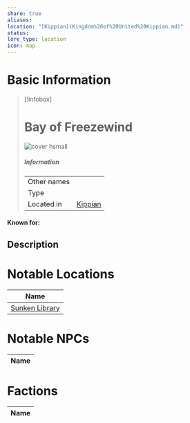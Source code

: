 ```yaml
---
share: true
aliases: 
location: "[Kippian](Kingdom%20of%20United%20Kippian.md)"
status: 
lore_type: location
icon: map
---
```

# Basic Information
> [!infobox]
> # Bay of Freezewind
> ![cover hsmall](insertimage.png)
> ##### Information
> |   |  |
> | ---- | ---- |
> | Other names | |
> | Type | 
> | Located in | [Kippian](../Kingdoms/Kingdom%20of%20United%20Kippian.md)|
#### Known for:
## Description
# Notable Locations
| Name                                                      |
| --------------------------------------------------------- |
| [Sunken Library](../Buildings/Sunken%20Library.md) |

# Notable NPCs
| Name |
| ---- |

# Factions
| Name |
| ---- |
